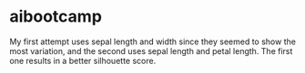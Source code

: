 # aibootcamp
My first attempt uses sepal length and width since they seemed to show the most variation, and the second uses sepal length and petal length. The first one results in a better silhouette score. 